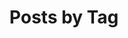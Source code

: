 ---
title: "Posts by Tag"
permalink: /tags/
layout: tags
author_profile: true

header:
  overlay_color: "#000"
  overlay_filter: "0.5"
  overlay_image: /assets/images/computer.jpg
  excerpt: "Articles and tutorials about python and data analysis"
---